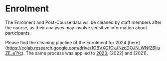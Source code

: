 # Enrolment  

The Enrolment and Post-Course data will be cleaned by staff members after the course, as their analyses may involve sensitive information about participants. 

Please find the cleaning pipeline of the Enrolment for 2024 [here] (https://colab.research.google.com/drive/1OBVXG1CkJNzcDOJN_WNfZ6IiuZE_e1Yc). 
The same process was applied to [2023](https://colab.research.google.com/drive/1lyinve4wxqoxEkzqMhxZOmLv1091KAmH), [2022] and [2021].